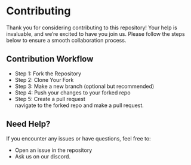 # Contributing 

Thank you for considering contributing to this repository! Your help is invaluable, and we’re excited to have you join us. Please follow the steps below to ensure a smooth collaboration process.

## Contribution Workflow

- Step 1: Fork the Repository <br>
- Step 2: Clone Your Fork <br>
- Step 3: Make a new branch (optional but recommended) <br> 
- Step 4: Push your changes to your forked repo <br>
- Step 5: Create a pull request <br>
navigate to the forked repo and make a pull request.

## Need Help?
If you encounter any issues or have questions, feel free to:

- Open an issue in the repository <br>
- Ask us on our discord.
